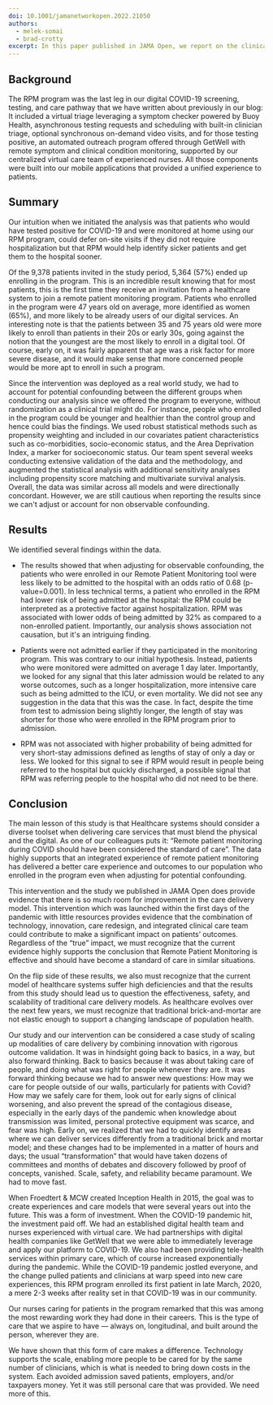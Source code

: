 ```yaml
---
doi: 10.1001/jamanetworkopen.2022.21050
authors:
  - melek-somai
  - brad-crotty
excerpt: In this paper published in JAMA Open, we report on the clinical outcomes of implementing a scalable Remote Patient Monitoring (RPM) platform for COVID-19 patients at Froedtert & Medical College of Wisconsin. In nutshell, we found that RPM was effective and associated with fewer hospitalizations, helping patients stay safely at home and helping manage hospital bed capacity.
---
```


## Background

The RPM program was the last leg in our digital COVID-19 screening, testing, and care pathway that we have written about previously in our blog: It included a virtual triage leveraging a symptom checker powered by Buoy Health, asynchronous testing requests and scheduling with built-in clinician triage, optional synchronous on-demand video visits, and for those testing positive, an automated outreach program offered through GetWell with remote symptom and clinical condition monitoring, supported by our centralized virtual care team of experienced nurses. All those components were built into our mobile applications that provided a unified experience to patients.

## Summary

Our intuition when we initiated the analysis was that patients who would have tested positive for COVID-19 and were monitored at home using our RPM program, could defer on-site visits if they did not require hospitalization but that RPM would help identify sicker patients and get them to the hospital sooner.

Of the 9,378 patients invited in the study period, 5,364 (57%) ended up enrolling in the program. This is an incredible result knowing that for most patients, this is the first time they receive an invitation from a healthcare system to join a remote patient monitoring program. Patients who enrolled in the program were 47 years old on average, more identified as women (65%), and more likely to be already users of our digital services. An interesting note is that the patients between 35 and 75 years old were more likely to enroll than patients in their 20s or early 30s, going against the notion that the youngest are the most likely to enroll in a digital tool. Of course, early on, it was fairly apparent that age was a risk factor for more severe disease, and it would make sense that more concerned people would be more apt to enroll in such a program.

Since the intervention was deployed as a real world study, we had to account for potential confounding between the different groups when conducting our analysis since we offered the program to everyone, without randomization as a clinical trial might do. For instance, people who enrolled in the program could be younger and healthier than the control group and hence could bias the findings. We used robust statistical methods such as propensity weighting and included in our covariates patient characteristics such as co-morbidities, socio-economic status, and the Area Deprivation Index, a marker for socioeconomic status. Our team spent several weeks conducting extensive validation of the data and the methodology, and augmented the statistical analysis with additional sensitivity analyses including propensity score matching and multivariate survival analysis. Overall, the data was similar across all models and were directionally concordant. However, we are still cautious when reporting the results since we can't adjust or account for non observable confounding.

## Results

We identified several findings within the data.

- The results showed that when adjusting for observable confounding, the patients who were enrolled in our Remote Patient Monitoring tool were less likely to be admitted to the hospital with an odds ratio of 0.68 (p-value=0.001). In less technical terms, a patient who enrolled in the RPM had lower risk of being admitted at the hospital: the RPM could be interpreted as a protective factor against hospitalization. RPM was associated with lower odds of being admitted by 32% as compared to a non-enrolled patient. Importantly, our analysis shows association not causation, but it's an intriguing finding.

- Patients were not admitted earlier if they participated in the monitoring program. This was contrary to our initial hypothesis. Instead, patients who were monitored were admitted on average 1 day later. Importantly, we looked for any signal that this later admission would be related to any worse outcomes, such as a longer hospitalization, more intensive care such as being admitted to the ICU, or even mortality. We did not see any suggestion in the data that this was the case. In fact, despite the time from test to admission being slightly longer, the length of stay was shorter for those who were enrolled in the RPM program prior to admission.

- RPM was not associated with higher probability of being admitted for very short-stay admissions defined as lengths of stay of only a day or less. We looked for this signal to see if RPM would result in people being referred to the hospital but quickly discharged, a possible signal that RPM was referring people to the hospital who did not need to be there.

## Conclusion

The main lesson of this study is that Healthcare systems should consider a diverse toolset when delivering care services that must blend the physical and the digital. As one of our colleagues puts it: “Remote patient monitoring during COVID should have been considered the standard of care”. The data highly supports that an integrated experience of remote patient monitoring has delivered a better care experience and outcomes to our population who enrolled in the program even when adjusting for potential confounding.

This intervention and the study we published in JAMA Open does provide evidence that there is so much room for improvement in the care delivery model. This intervention which was launched within the first days of the pandemic with little resources provides evidence that the combination of technology, innovation, care redesign, and integrated clinical care team could contribute to make a significant impact on patients’ outcomes. Regardless of the “true” impact, we must recognize that the current evidence highly supports the conclusion that Remote Patient Monitoring is effective and should have become a standard of care in similar situations.

On the flip side of these results, we also must recognize that the current model of healthcare systems suffer high deficiencies and that the results from this study should lead us to question the effectiveness, safety, and scalability of traditional care delivery models. As healthcare evolves over the next few years, we must recognize that traditional brick-and-mortar are not elastic enough to support a changing landscape of population health.

Our study and our intervention can be considered a case study of scaling up modalities of care delivery by combining innovation with rigorous outcome validation. It was in hindsight going back to basics, in a way, but also forward thinking. Back to basics because it was about taking care of people, and doing what was right for people whenever they are. It was forward thinking because we had to answer new questions: How may we care for people outside of our walls, particularly for patients with Covid? How may we safely care for them, look out for early signs of clinical worsening, and also prevent the spread of the contagious disease, especially in the early days of the pandemic when knowledge about transmission was limited, personal protective equipment was scarce, and fear was high. Early on, we realized that we had to quickly identify areas where we can deliver services differently from a traditional brick and mortar model; and these changes had to be implemented in a matter of hours and days; the usual “transformation” that would have taken dozens of committees and months of debates and discovery followed by proof of concepts, vanished. Scale, safety, and reliability became paramount. We had to move fast.

When Froedtert & MCW created Inception Health in 2015, the goal was to create experiences and care models that were several years out into the future. This was a form of investment. When the COVID-19 pandemic hit, the investment paid off. We had an established digital health team and nurses experienced with virtual care. We had partnerships with digital health companies like GetWell that we were able to immediately leverage and apply our platform to COVID-19. We also had been providing tele-health services within primary care, which of course increased exponentially during the pandemic. While the COVID-19 pandemic jostled everyone, and the change pulled patients and clinicians at warp speed into new care experiences, this RPM program enrolled its first patient in late March, 2020, a mere 2-3 weeks after reality set in that COVID-19 was in our community.

Our nurses caring for patients in the program remarked that this was among the most rewarding work they had done in their careers. This is the type of care that we aspire to have — always on, longitudinal, and built around the person, wherever they are.

We have shown that this form of care makes a difference. Technology supports the scale, enabling more people to be cared for by the same number of clinicians, which is what is needed to bring down costs in the system. Each avoided admission saved patients, employers, and/or taxpayers money. Yet it was still personal care that was provided. We need more of this.
